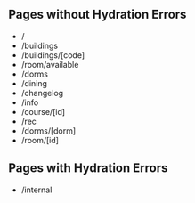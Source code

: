 ## Pages without Hydration Errors

- /
- /buildings
- /buildings/[code]
- /room/available
- /dorms
- /dining
- /changelog
- /info
- /course/[id]
- /rec
- /dorms/[dorm]
- /room/[id]

## Pages with Hydration Errors

- /internal